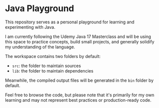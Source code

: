 # Java Playground

This repository serves as a personal playground for learning and experimenting with Java.

I am currently following the Udemy Java 17 Masterclass and will be using this space to practice concepts, build small projects, and generally solidify my understanding of the language.

The workspace contains two folders by default:

- `src`: the folder to maintain sources
- `lib`: the folder to maintain dependencies

Meanwhile, the compiled output files will be generated in the `bin` folder by default.

Feel free to browse the code, but please note that it's primarily for my own learning and may not represent best practices or production-ready code.
